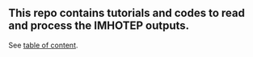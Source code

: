 This repo contains tutorials and  codes to read and process the IMHOTEP outputs.
---
See [table of content](/TOOLS/README.md).
